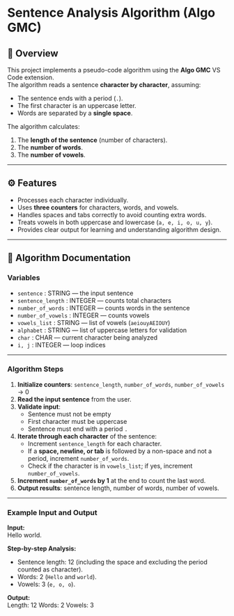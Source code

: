 # Sentence Analysis Algorithm (Algo GMC)

## 📌 Overview
This project implements a pseudo-code algorithm using the **Algo GMC** VS Code extension.  
The algorithm reads a sentence **character by character**, assuming:  
- The sentence ends with a period (`.`).  
- The first character is an uppercase letter.  
- Words are separated by a **single space**.  

The algorithm calculates:  
1. The **length of the sentence** (number of characters).  
2. The **number of words**.  
3. The **number of vowels**.

---

## ⚙️ Features
- Processes each character individually.  
- Uses **three counters** for characters, words, and vowels.  
- Handles spaces and tabs correctly to avoid counting extra words.  
- Treats vowels in both uppercase and lowercase (`a, e, i, o, u, y`).  
- Provides clear output for learning and understanding algorithm design.  

---

## 📝 Algorithm Documentation

### **Variables**
- `sentence` : STRING — the input sentence  
- `sentence_length` : INTEGER — counts total characters  
- `number_of_words` : INTEGER — counts words in the sentence  
- `number_of_vowels` : INTEGER — counts vowels  
- `vowels_list` : STRING — list of vowels (`aeiouyAEIOUY`)  
- `alphabet` : STRING — list of uppercase letters for validation  
- `char` : CHAR — current character being analyzed  
- `i, j` : INTEGER — loop indices  

---

### **Algorithm Steps**
1. **Initialize counters**: `sentence_length`, `number_of_words`, `number_of_vowels` → 0  
2. **Read the input sentence** from the user.  
3. **Validate input**:  
   - Sentence must not be empty  
   - First character must be uppercase  
   - Sentence must end with a period `.`  
4. **Iterate through each character** of the sentence:
   - Increment `sentence_length` for each character.  
   - If a **space, newline, or tab** is followed by a non-space and not a period, increment `number_of_words`.  
   - Check if the character is in `vowels_list`; if yes, increment `number_of_vowels`.  
5. **Increment `number_of_words` by 1** at the end to count the last word.  
6. **Output results**: sentence length, number of words, number of vowels.

---

### **Example Input and Output**
**Input:**  
Hello world.


**Step-by-step Analysis:**  
- Sentence length: 12 (including the space and excluding the period counted as character).  
- Words: 2 (`Hello` and `world`).  
- Vowels: 3 (`e, o, o`).  

**Output:**  
Length: 12
Words: 2
Vowels: 3
